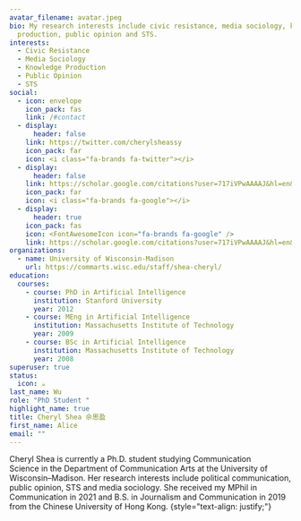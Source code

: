 ```yaml
---
avatar_filename: avatar.jpeg
bio: My research interests include civic resistance, media sociology, knowledge
  production, public opinion and STS.
interests:
  - Civic Resistance
  - Media Sociology
  - Knowledge Production
  - Public Opinion
  - STS
social:
  - icon: envelope
    icon_pack: fas
    link: /#contact
  - display:
      header: false
    link: https://twitter.com/cherylsheassy
    icon_pack: far
    icon: <i class="fa-brands fa-twitter"></i>
  - display:
      header: false
    link: https://scholar.google.com/citations?user=717iVPwAAAAJ&hl=en&authuser=1
    icon_pack: far
    icon: <i class="fa-brands fa-google"></i>
  - display:
      header: true
    icon_pack: fas
    icon: <FontAwesomeIcon icon="fa-brands fa-google" />
    link: https://scholar.google.com/citations?user=717iVPwAAAAJ&hl=en&authuser=1
organizations:
  - name: University of Wisconsin-Madison
    url: https://commarts.wisc.edu/staff/shea-cheryl/
education:
  courses:
    - course: PhD in Artificial Intelligence
      institution: Stanford University
      year: 2012
    - course: MEng in Artificial Intelligence
      institution: Massachusetts Institute of Technology
      year: 2009
    - course: BSc in Artificial Intelligence
      institution: Massachusetts Institute of Technology
      year: 2008
superuser: true
status:
  icon: ☕️
last_name: Wu
role: "PhD Student "
highlight_name: true
title: Cheryl Shea 佘思盈
first_name: Alice
email: ""
---
```

Cheryl Shea is currently a Ph.D. student studying Communication Science in the Department of Communication Arts at the University of Wisconsin–Madison. Her research interests include political communication, public opinion, STS and media sociology. She received my MPhil in Communication in 2021 and B.S. in Journalism and Communication in 2019 from the Chinese University of Hong Kong.
{style="text-align: justify;"}